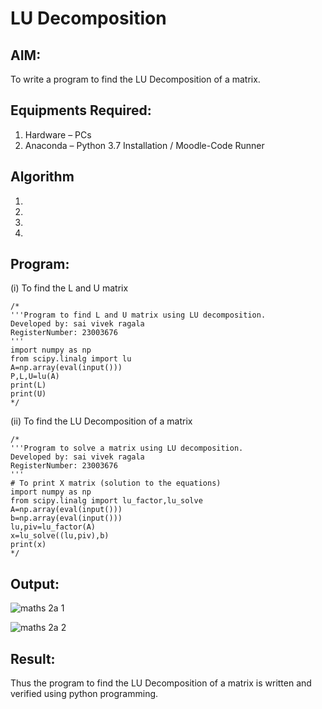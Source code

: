 # LU Decomposition 

## AIM:
To write a program to find the LU Decomposition of a matrix.

## Equipments Required:
1. Hardware – PCs
2. Anaconda – Python 3.7 Installation / Moodle-Code Runner

## Algorithm
1. 
2. 
3. 
4. 

## Program:
(i) To find the L and U matrix
```
/*
'''Program to find L and U matrix using LU decomposition.
Developed by: sai vivek ragala
RegisterNumber: 23003676
'''
import numpy as np
from scipy.linalg import lu
A=np.array(eval(input()))
P,L,U=lu(A)
print(L)
print(U)
*/
```
(ii) To find the LU Decomposition of a matrix
```
/*
'''Program to solve a matrix using LU decomposition.
Developed by: sai vivek ragala
RegisterNumber: 23003676
'''
# To print X matrix (solution to the equations)
import numpy as np
from scipy.linalg import lu_factor,lu_solve
A=np.array(eval(input()))
b=np.array(eval(input()))
lu,piv=lu_factor(A)
x=lu_solve((lu,piv),b)
print(x)
*/
```

## Output:
![maths 2a 1](https://github.com/RAGALASAIVIVEK/LU-Decomposition/assets/144979718/884e5441-8b81-41f2-8ae7-04cfaf79dc6f)

![maths 2a 2](https://github.com/RAGALASAIVIVEK/LU-Decomposition/assets/144979718/533a059d-f4b9-4b46-b9c7-5032ae96b961)


## Result:
Thus the program to find the LU Decomposition of a matrix is written and verified using python programming.

